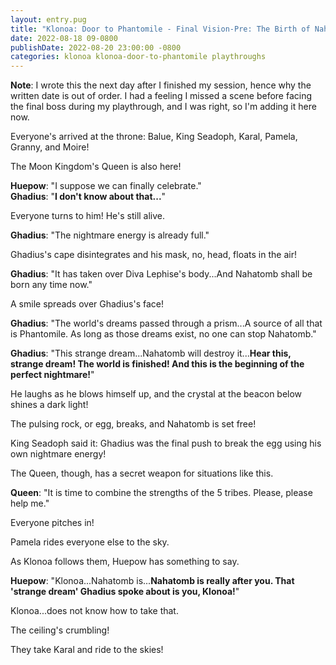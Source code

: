 ```yaml
---
layout: entry.pug
title: "Klonoa: Door to Phantomile - Final Vision-Pre: The Birth of Nahatomb"
date: 2022-08-18 09-0800
publishDate: 2022-08-20 23:00:00 -0800
categories: klonoa klonoa-door-to-phantomile playthroughs
---
```


**Note**: I wrote this the next day after I finished my session, hence why the written date is out of order. I had a feeling I missed a scene before facing the final boss during my playthrough, and I was right, so I'm adding it here now.

Everyone's arrived at the throne: Balue, King Seadoph, Karal, Pamela, Granny, and Moire!

The Moon Kingdom's Queen is also here!

**Huepow**: "I suppose we can finally celebrate."<br/>
**Ghadius**: "**I don't know about that...**"

Everyone turns to him! He's still alive.

**Ghadius**: "The nightmare energy is already full."

Ghadius's cape disintegrates and his mask, no, head, floats in the air!

**Ghadius**: "It has taken over Diva Lephise's body...And Nahatomb shall be born any time now."

A smile spreads over Ghadius's face!

**Ghadius**: "The world's dreams passed through a prism...A source of all that is Phantomile. As long as those dreams exist, no one can stop Nahatomb."

**Ghadius**: "This strange dream...Nahatomb will destroy it...**Hear this, strange dream! The world is finished! And this is the beginning of the perfect nightmare!**"

He laughs as he blows himself up, and the crystal at the beacon below shines a dark light!

The pulsing rock, or egg, breaks, and Nahatomb is set free!

King Seadoph said it: Ghadius was the final push to break the egg using his own nightmare energy!

The Queen, though, has a secret weapon for situations like this.

**Queen**: "It is time to combine the strengths of the 5 tribes. Please, please help me."

Everyone pitches in!

Pamela rides everyone else to the sky.

As Klonoa follows them, Huepow has something to say.

**Huepow**: "Klonoa...Nahatomb is...**Nahatomb is really after you. That 'strange dream' Ghadius spoke about is you, Klonoa!**"

Klonoa...does not know how to take that.

The ceiling's crumbling!

They take Karal and ride to the skies!